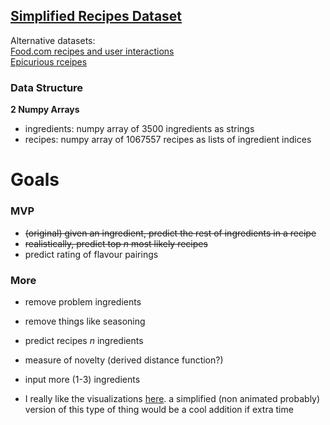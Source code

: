 ## [Simplified Recipes Dataset](#https://dominikschmidt.xyz/simplified-recipes-1M/)

Alternative datasets: <br>
[Food.com recipes and user interactions](https://www.kaggle.com/shuyangli94/food-com-recipes-and-user-interactions?select=RAW_recipes.csv) <br>
[Epicurious rceipes](https://www.kaggle.com/hugodarwood/epirecipes) <br>



### Data Structure
**2 Numpy Arrays**
- ingredients: numpy array of 3500 ingredients as strings
- recipes: numpy array of 1067557 recipes as lists of ingredient indices


# Goals
### MVP
- ~~(original) given an ingredient, predict the rest of ingredients in a recipe~~
- ~~realistically, predict top _n_ most likely recipes~~
- predict rating of flavour pairings
### More
- remove problem ingredients
- remove things like seasoning
- predict recipes _n_ ingredients
- measure of novelty (derived distance function?)
- input more (1-3) ingredients

- I really like the visualizations [here](#https://pudding.cool/2018/05/cookies/). a simplified (non animated probably) version of this type of thing would be a cool addition if extra time
